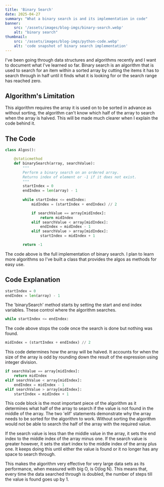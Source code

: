 ```yaml
---
title: 'Binary Search'
date: 2025-04-27
summary: "What a binary search is and its implementation in code"
banner:
    src: '/assets/images/blog-imgs/binary-search.webp'
    alt: "binary search"
thumbnail:
    src: '/assets/images/blog-imgs/python-code.webp' 
    alt: 'code snapshot of binary search implementation'
---
```


I've been going through data structures and algorithms recently and I want to document what I've learned so far. Binary search is an algorithm that is used to search for an item within a sorted array by cutting the items it has to search through in half until it finds what it is looking for or the search range has reached zero.

## Algorithm's Limitation

This algorithm requires the array it is used on to be sorted in advance as without sorting, the algorithm can't know which half of the array to search when the array is halved. This will be made much clearer when I explain the code behind it.

## The Code

```python
class Algos():

    @staticmethod
    def binarySearch(array, searchValue): 
        """
        Perform a binary search on an ordered array.
        Returns index of element or -1 if it does not exist.
        """
        startIndex = 0
        endIndex = len(array) - 1
        
        while startIndex <= endIndex:
            midIndex = (startIndex + endIndex) // 2

            if searchValue == array[midIndex]:
                return midIndex
            elif searchValue < array[midIndex]:
                endIndex = midIndex - 1
            elif searchValue > array[midIndex]:
                startIndex = midIndex + 1

        return -1
```

The code above is the full implementation of binary search. I plan to learn more algorithms so I've built a class that provides the algos as methods for easy use. 

## Code Explanation

```python
startIndex = 0
endIndex = len(array) - 1
```

The 'binarySearch' method starts by setting the start and end index variables. These control where the algorithm searches. 

```python
while startIndex <= endIndex:
```

The code above stops the code once the search is done but nothing was found.

```python
midIndex = (startIndex + endIndex) // 2
```

This code determines how the array will be halved. It accounts for when the size of the array is odd by rounding down the result of the expression using integer division.

```python
if searchValue == array[midIndex]:
    return midIndex
elif searchValue < array[midIndex]:
    endIndex = midIndex - 1
elif searchValue > array[midIndex]:
    startIndex = midIndex + 1
```

This code block is the most important piece of the algorithm as it determines what half of the array to search if the value is not found in the middle of the array. The two 'elif' statements demonstrate why the array needs to be sorted for the algorithm to work. Without sorting the algorithm would not be able to search the half of the array with the required value. 

If the search value is less than the middle value in the array, it sets the end index to the middle index of the array minus one. If the search value is greater however, it sets the start index to the middle index of the array plus one. It keeps doing this until either the value is found or it no longer has any space to search through.

This makes the algorithm very effective for very large data sets as its performance, when measured with big O, is O(log N). This means that, every time the data searched through is doubled, the number of steps till the value is found goes up by 1.